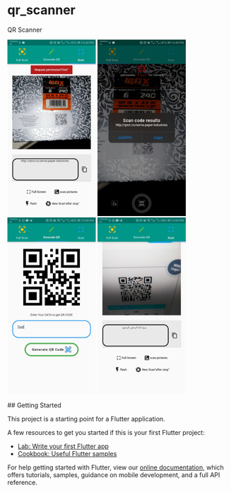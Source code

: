 # qr_scanner

QR Scanner

<p float="left">
  <img src="https://github.com/EslamFares/QR-Scaner/blob/master/img%20from%20app/Screenshot_20200505-183445.jpg" width="200" />
  <img src="https://github.com/EslamFares/QR-Scaner/blob/master/img%20from%20app/Screenshot_20200505-183437.jpg" width="200" /> 
  <img src="https://github.com/EslamFares/QR-Scaner/blob/master/img%20from%20app/Screenshot_20200505-180436.jpg" width="200" />
  <img src="https://github.com/EslamFares/QR-Scaner/blob/master/img%20from%20app/Screenshot_20200505-180450.jpg" width="200" />
</p>
## Getting Started

This project is a starting point for a Flutter application.

A few resources to get you started if this is your first Flutter project:

- [Lab: Write your first Flutter app](https://flutter.dev/docs/get-started/codelab)
- [Cookbook: Useful Flutter samples](https://flutter.dev/docs/cookbook)

For help getting started with Flutter, view our
[online documentation](https://flutter.dev/docs), which offers tutorials,
samples, guidance on mobile development, and a full API reference.
